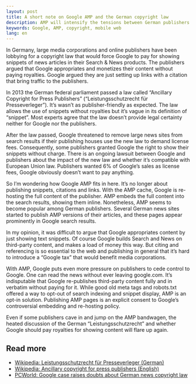 ```yaml
---
layout: post
title: A short note on Google AMP and the German copyright law
description: AMP will intensify the tensions between German publishers and Google
keywords: Google, AMP, copyright, mobile web
lang: en
---
```


In Germany, large media corporations and online publishers have been lobbying for a copyright law that would force Google to pay for showing snippets of news articles in their Search & News products. The publishers argued that Google appropriates and monetizes their content without paying royalties. Google argued they are just setting up links with a citation that bring traffic to the publishers.

In 2013 the German federal parliament passed a law called “Ancillary Copyright for Press Publishers” (“Leistungsschutzrecht für Presseverleger”). It’s wasn’t as publisher-friendly as expected. The law allows the use of snippets without royalties but it’s vague in its definition of “snippet”. Most experts agree that the law doesn’t provide legal certainty neither for Google nor the publishers.

After the law passed, Google threatened to remove large news sites from search results if their publishing houses use the new law to demand license fees. Consequently, some publishers granted Google the right to show their snippets without charge. There is an ongoing lawsuit between Google and publishers about the impact of the new law and whether it’s compatible with European Union law. Publishers wanted 6% of Google’s sales as license fees, Google obviously doesn’t want to pay anything.

So I’m wondering how Google AMP fits in here. It’s no longer about publishing snippets, citations and links. With the AMP cache, Google is re-hosting the full content of the publisher. AMP embeds the full content into the search results, showing them inline. Nonetheless, AMP seems to become popular among German publishers. Several German news sites started to publish AMP versions of their articles, and these pages appear prominently in Google search results.

In my opinion, it was difficult to argue that Google appropriates content by just showing text snippets. Of course Google builds Search and News on third-party content, and makes a load of money this way. But citing and referencing is so essential to the web and publishing in general that it’s hard to introduce a “Google tax” that would benefit media corporations.

With AMP, Google puts even more pressure on publishers to cede control to Google. One can read the news without ever leaving google.com. It’s indisputable that Google re-publishes third-party content fully and in verbatim without paying for it. While good old meta tags and robots.txt offered a way to opt-out of search indexing and snippet display, AMP is an opt-in solution. Publishing AMP pages is an explicit consent to Google’s controversial embedding and re-hosting policy.

Even if some publishers cave in and jump on the AMP bandwagen, the heated discussion of the German “Leistungsschutzrecht” and whether Google should pay royalties for showing content will flare up again.

## Read more

<ul>
<li>
  <a href="https://de.wikipedia.org/wiki/Leistungsschutzrecht_f%C3%BCr_Presseverleger" hreflang="de">Wikipedia: Leistungsschutzrecht für Presseverleger (German)</a>
</li>
<li>
  <a href="https://de.wikipedia.org/wiki/Leistungsschutzrecht_f%C3%BCr_Presseverleger">Wikipedia: Ancillary copyright for press publishers (English)</a>
</li>
<li>
  <a href="http://www.pcworld.com/article/3195443/internet/google-case-raises-doubts-about-german-news-copyright-law.html">PCWorld: Google case raises doubts about German news copyright law</a>
</li>
</ul>